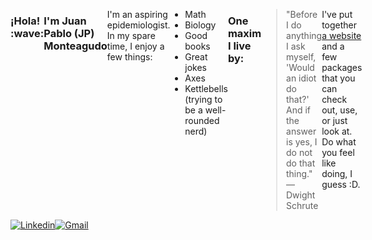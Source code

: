 <div align="justified" style="display: flex;">
  <h3> ¡Hola! :wave: <h3/>
  <h3>I'm Juan Pablo (JP) Monteagudo</h3>
  <p>I'm an aspiring epidemiologist. In my spare time, I enjoy a few things:</p>
  <ul>
    <li>Math</li>
    <li>Biology</li>
    <li>Good books</li>
    <li> Great jokes</li>
    <li>Axes</li>
    <li>Kettlebells (trying to be a well-rounded nerd)</li>
  </ul>
  <h3>One maxim I live by:</h3>
  <blockquote>
    "Before I do anything I ask myself, 'Would an idiot do that?' And if the answer is yes, I do not do that thing."
    <br>— Dwight Schrute
  </blockquote>
  <p>I've put together <a target="_blank" rel="noopener noreferrer" href="https://www.jpmonteagudo.com">a website</a> and a few packages that you can check out, use, or just look at. Do what you feel like doing, I guess :D.</p>
</div>
</div>

<div align="justified" style="display: flex;">
  <a target="_blank" rel="noopener noreferrer" href="https://www.linkedin.com/in/juan-pablo-jp-monteagudo-71127bab">
    <img alt ="Linkedin" src="https://img.shields.io/badge/LinkedIn-0077B5?style=for-the-badge&logo=linkedin&logoColor=white"/>
  </a>
  <a target="_blank" rel="noopener noreferrer" href="mailto: jpmonteagudo2014@gmail.com">
    <img alt="Gmail" src="https://img.shields.io/badge/Gmail-D14836?style=for-the-badge&logo=gmail&logoColor=white"/>
  </a>
</div>

<br />
